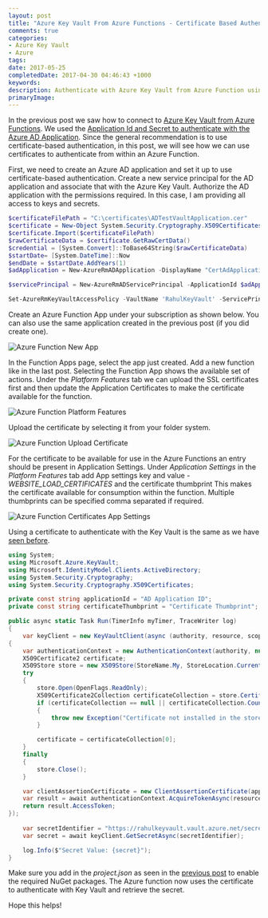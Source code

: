 ```yaml
---
layout: post
title: "Azure Key Vault From Azure Functions - Certificate Based Authentication"
comments: true
categories: 
- Azure Key Vault
- Azure
tags: 
date: 2017-05-25
completedDate: 2017-04-30 04:46:43 +1000
keywords: 
description: Authenticate with Azure Key Vault from Azure Function using Certificates
primaryImage: 
---
```


In the previous post we saw how to connect to [Azure Key Vault from Azure Functions](/blog/azure-key-vault-from-azure-functions/). We used the [Application Id and Secret to authenticate with the Azure AD Application](http://www.rahulpnath.com/blog/authenticating-a-client-application-with-azure-key-vault/). Since the general recommendation is to use certificate-based authentication, in this post, we will see how we can use certificates to authenticate from within an Azure Function. 

First, we need to create an Azure AD application and set it up to use certificate-based authentication. Create a new service principal for the AD application and associate that with the Azure Key Vault. Authorize the AD application with the permissions required. In this case, I am providing all access to keys and secrets.

``` powershell
$certificateFilePath = "C:\certificates\ADTestVaultApplication.cer"
$certificate = New-Object System.Security.Cryptography.X509Certificates.X509Certificate2
$certificate.Import($certificateFilePath)
$rawCertificateData = $certificate.GetRawCertData()
$credential = [System.Convert]::ToBase64String($rawCertificateData)
$startDate= [System.DateTime]::Now
$endDate = $startDate.AddYears(1)
$adApplication = New-AzureRmADApplication -DisplayName "CertAdApplication" -HomePage  "http://www.test.com" -IdentifierUris "http://www.test.com" -CertValue $credential  -StartDate $startDate -EndDate $endDate

$servicePrincipal = New-AzureRmADServicePrincipal -ApplicationId $adApplication.ApplicationId

Set-AzureRmKeyVaultAccessPolicy -VaultName 'RahulKeyVault' -ServicePrincipalName $servicePrincipal.ServicePrincipalNames[0] -PermissionsToSecrets all -PermissionToKeys all 
```

Create an Azure Function App under your subscription as shown below. You can also use the same application created in the previous post (if you did create one).

<img src="/images/azureFunction_newFunctionApp.png" alt="Azure Function New App" class="center" />

In the Function Apps page, select the app just created. Add a new function like in the last post. Selecting the Function App shows the available set of actions. Under the *Platform Features* tab we can upload the SSL certificates first and then update the Application Certificates to make the certificate available for the function.

<img src="/images/azureFunction_PlatformFeatures.png" alt="Azure Function Platform Features" class="center" />

Upload the certificate by selecting it from your folder system.

<img src="/images/azureFunction_addCertificate.png" alt="Azure Function Upload Certificate" class="center" />

For the certificate to be available for use in the Azure Functions an entry should be present in Application Settings. Under *Application Settings* in the *Platform Features* tab add App settings key and value - *WEBSITE_LOAD_CERTIFICATES* and the certificate thumbprint This makes the certificate available for consumption within the function. Multiple thumbprints can be specified comma separated if required.

<img src="/images/azureFunction_AppSetting.png" alt="Azure Function Certificates App Settings" class="center" />


Using a certificate to authenticate with the Key Vault is the same as we have [seen before](http://www.rahulpnath.com/blog/authenticating-a-client-application-with-azure-key-vault/).

``` csharp
using System;
using Microsoft.Azure.KeyVault;
using Microsoft.IdentityModel.Clients.ActiveDirectory;
using System.Security.Cryptography;
using System.Security.Cryptography.X509Certificates;

private const string applicationId = "AD Application ID";
private const string certificateThumbprint = "Certificate Thumbprint";

public async static Task Run(TimerInfo myTimer, TraceWriter log)
{
    var keyClient = new KeyVaultClient(async (authority, resource, scope) =>
{
    var authenticationContext = new AuthenticationContext(authority, null);
    X509Certificate2 certificate;
    X509Store store = new X509Store(StoreName.My, StoreLocation.CurrentUser);
    try
    {
        store.Open(OpenFlags.ReadOnly);
        X509Certificate2Collection certificateCollection = store.Certificates.Find(X509FindType.FindByThumbprint, certificateThumbprint, false);
        if (certificateCollection == null || certificateCollection.Count == 0)
        {
            throw new Exception("Certificate not installed in the store");
        }

        certificate = certificateCollection[0];
    }
    finally
    {
        store.Close();
    }

    var clientAssertionCertificate = new ClientAssertionCertificate(applicationId, certificate);
    var result = await authenticationContext.AcquireTokenAsync(resource, clientAssertionCertificate);
    return result.AccessToken;
});
    
    var secretIdentifier = "https://rahulkeyvault.vault.azure.net/secrets/mySecretName";
    var secret = await keyClient.GetSecretAsync(secretIdentifier);

    log.Info($"Secret Value: {secret}"); 
}
```

Make sure you add in the *project.json* as seen in the [previous post](/blog/azure-key-vault-from-azure-functions/) to enable the required NuGet packages. The Azure function now uses the certificate to authenticate with Key Vault and retrieve the secret.

Hope this helps!